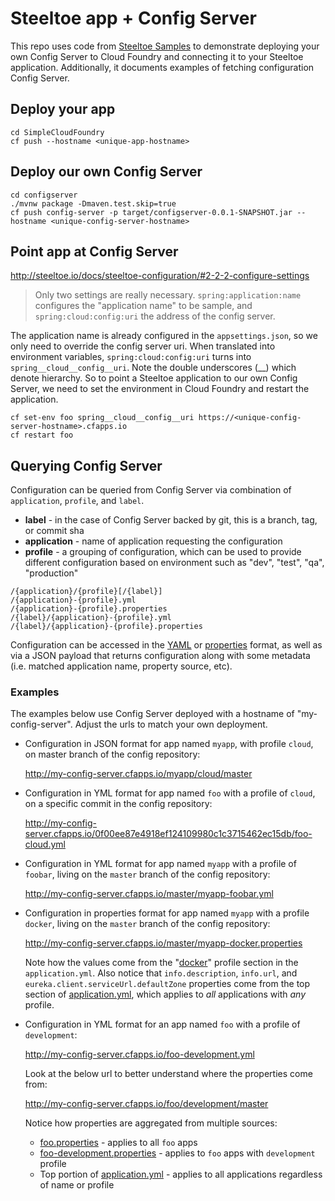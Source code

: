# Steeltoe app + Config Server

This repo uses code from [Steeltoe Samples](https://github.com/SteeltoeOSS/Samples) to demonstrate deploying your own
Config Server to Cloud Foundry and connecting it to your Steeltoe application. Additionally, it documents examples
of fetching configuration Config Server.

## Deploy your app
```
cd SimpleCloudFoundry
cf push --hostname <unique-app-hostname>
```

## Deploy our own Config Server

```
cd configserver
./mvnw package -Dmaven.test.skip=true
cf push config-server -p target/configserver-0.0.1-SNAPSHOT.jar --hostname <unique-config-server-hostname>
```

## Point app at Config Server

http://steeltoe.io/docs/steeltoe-configuration/#2-2-2-configure-settings

> Only two settings are really necessary. `spring:application:name` configures the "application name" to be sample, and
`spring:cloud:config:uri` the address of the config server.


The application name is already configured in the `appsettings.json`, so we only need to override the config server
uri. When translated into environment variables, `spring:cloud:config:uri` turns into `spring__cloud__config__uri`. Note
the double underscores (__) which denote hierarchy. So to point a Steeltoe application to our own Config Server, we need
to set the environment in Cloud Foundry and restart the application.

```
cf set-env foo spring__cloud__config__uri https://<unique-config-server-hostname>.cfapps.io
cf restart foo
``` 

## Querying Config Server

Configuration can be queried from Config Server via combination of `application`, `profile`, and `label`.

- **label** - in the case of Config Server backed by git, this is a branch, tag, or commit sha
- **application** - name of application requesting the configuration
- **profile** - a grouping of configuration, which can be used to provide different configuration based on
environment such as "dev", "test", "qa", "production"

```no-highlight
/{application}/{profile}[/{label}]
/{application}-{profile}.yml
/{application}-{profile}.properties
/{label}/{application}-{profile}.yml
/{label}/{application}-{profile}.properties
```

Configuration can be accessed in the [YAML](https://en.wikipedia.org/wiki/YAML) or
[properties](https://en.wikipedia.org/wiki/.properties) format, as well as via a JSON payload that returns
configuration along with some metadata (i.e. matched application name, property source, etc).

### Examples

The examples below use Config Server deployed with a hostname of "my-config-server". Adjust the urls to match your own
deployment.

- Configuration in JSON format for app named `myapp`, with profile `cloud`, on master branch of the config repository:

    http://my-config-server.cfapps.io/myapp/cloud/master

- Configuration in YML format for app named `foo` with a profile of `cloud`, on a specific commit in the config
repository:

    http://my-config-server.cfapps.io/0f00ee87e4918ef124109980c1c3715462ec15db/foo-cloud.yml

- Configuration in YML format for app named `myapp` with a profile of `foobar`, living on the `master` branch of
the config repository:

    http://my-config-server.cfapps.io/master/myapp-foobar.yml

- Configuration in properties format for app named `myapp` with a profile `docker`, living on the `master`
branch of the config repository:

    http://my-config-server.cfapps.io/master/myapp-docker.properties

    Note how the values come from the
    "[docker](https://github.com/SteeltoeOSS/config-repo/blob/master/application.yml#L42-L55)" profile section in
    the `application.yml`. Also notice that `info.description`, `info.url`, and `eureka.client.serviceUrl.defaultZone`
    properties come from the top section of
    [application.yml](https://github.com/SteeltoeOSS/config-repo/blob/master/application.yml#L1-L7),
    which applies to *all* applications with *any* profile.

- Configuration in YML format for an app named `foo` with a profile of `development`:

    http://my-config-server.cfapps.io/foo-development.yml

    Look at the below url to better understand where the properties come from:

    http://my-config-server.cfapps.io/foo/development/master

    Notice how properties are aggregated from multiple sources:
    - [foo.properties](https://github.com/SteeltoeOSS/config-repo/blob/master/foo.properties) - applies to all
    `foo` apps
    - [foo-development.properties](https://github.com/SteeltoeOSS/config-repo/blob/master/foo-development.properties) -
    applies to `foo` apps with `development` profile
    - Top portion of [application.yml](https://github.com/SteeltoeOSS/config-repo/blob/master/application.yml#L1-L7) -
    applies to all applications regardless of name or profile
